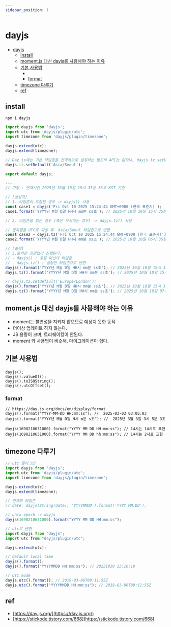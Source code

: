 ```yaml
---
sidebar_position: 1
---
```


# dayjs 

- [dayjs](#dayjs)
  - [install](#install)
  - [moment.js 대신 dayjs를 사용해야 하는 이유](#momentjs-대신-dayjs를-사용해야-하는-이유)
  - [기본 사용법](#기본-사용법)
    - [](#)
    - [format](#format)
  - [timezone 다루기](#timezone-다루기)
  - [ref](#ref)



## install

```
npm i dayjs
```

```js
import dayjs from 'dayjs';
import utc from 'dayjs/plugin/utc';
import timezone from 'dayjs/plugin/timezone';

dayjs.extend(utc);
dayjs.extend(timezone);

// Day.js에는 기본 타임존을 전역적으로 설정하는 별도의 API는 없으나, dayjs.tz.setDefault() 함수를 사용하여 이후 dayjs.tz() 호출 시 타임존 인수를 생략할 수 있게 만들 수 있습니다.
dayjs.tz.setDefault('Asia/Seoul');

export default dayjs;

---
// 가정 : 현재시간 2025년 10월 10일 15시 35분 53초 KST 기준

// [생성자]  
// 1. 타임존이 포함된 경우 -> dayjs() 사용  
const case1 = dayjs('Fri Oct 10 2025 15:24:44 GMT+0900 (한국 표준시)');  
case1.format('YYYY년 M월 D일 HH시 mm분 ss초'); // 2025년 10월 10일 15시 35분 53초  

// 2. 타임존을 없는 경우 (혹은 무시하는 경우) -> dayjs.tz() 사용  

// 문자열을 UTC로 파싱 후  Asia/Seoul 타임존으로 변환
const case2 = dayjs.tz('Fri Oct 10 2025 15:24:44 GMT+0900 (한국 표준시)');
case2.format('YYYY년 M월 D일 HH시 mm분 ss초'); // 2025년 10월 10일 06시 35분 53초

// [출력]
// 3.출력은 상관없이 진행된다.
// - dayjs() : 로컬 머신의 타임존
// - dayjs.tz() : 설정된 타임존으로 변환
dayjs().format('YYYY년 M월 D일 HH시 mm분 ss초'); // 2025년 10월 10일 15시 35분 53초
dayjs.tz().format('YYYY년 M월 D일 HH시 mm분 ss초'); // 2025년 10월 10일 15시 35분 53초

// dayjs.tz.setDefault('Europe/London');
dayjs().format('YYYY년 M월 D일 HH시 mm분 ss초'); // 2025년 10월 10일 15시 35분 53초
dayjs.tz().format('YYYY년 M월 D일 HH시 mm분 ss초'); // 2025년 10월 10일 07시 35분 53초
```

## moment.js 대신 dayjs를 사용해야 하는 이유

- moment는 불변성을 지키지 않으므로 예상치 못한 동작
- 더이상 업데이트 하지 않는다.
- JS 용량이 크며, 트리쉐이킹이 안된다.
- moment 와 사용법이 비슷해, 마이그레이션이 쉽다. 


## 기본 사용법

### 
```
dayjs();
dayjs().valueOf();
dayjs().toISOString();
dayjs().utcOffset();
```

### format
```
// https://day.js.org/docs/en/display/format
dayjs().format("YYYY-MM-DD HH:mm:ss"); //  2025-03-03 03:05:03
dayjs().format("YYYY년 M월 D일 H시 m분 s초"); //  2025년 3월 3일 3시 5분 3초  

dayjs(1698210631000).format("YYYY MM DD HH:mm:ss"); // 14시는 14시로 표현
dayjs(1698210631000).format("YYYY MM DD hh:mm:ss"); // 14시는 2시로 표현
```

## timezone 다루기

```js
// utc 플러그인
import dayjs from 'dayjs';
import utc from 'dayjs/plugin/utc';
import timezone from 'dayjs/plugin/timezone';

dayjs.extend(utc);
dayjs.extend(timezone);

// 현재의 타임존 
// date: dayjs(String(date), 'YYYYMMDD').format('YYYY.MM.DD'),

// unix epoch -> dayjs
dayjs(1698210631000).format("YYYY MM DD HH:mm:ss");

// utc로 변환
import dayjs from "dayjs";
import utc from "dayjs/plugin/utc";

dayjs.extend(utc);

// default local time
dayjs().format();
dayjs().format("YYYYMMDD HH:mm:ss"); // 20231030 13:16:10

// UTC mode
dayjs.utc().format(); // 2019-03-06T09:11:55Z
dayjs.utc().format("YYYYMMDD HH:mm:ss"); // 2019-03-06T09:11:55Z

```

## ref
- [https://day.js.org/](https://day.js.org/)
- [https://stickode.tistory.com/668](https://stickode.tistory.com/668)